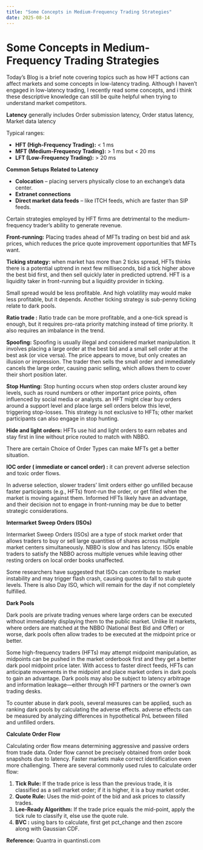 ```yaml
---
title: "Some Concepts in Medium-Frequency Trading Strategies"
date: 2025-08-14
---
```


# Some Concepts in Medium-Frequency Trading Strategies

Today’s Blog is a brief note covering topics such as how HFT actions can affect markets and some concepts in low-latency trading. Although I haven’t engaged in low-latency trading, I recently read some concepts, and i think these descriptive knowledge can still be quite helpful when trying to understand market competitors. 

**Latency** generally includes Order submission latency, Order status latency, Market data latency 

Typical ranges:

- **HFT (High-Frequency Trading):** < 1 ms
- **MFT (Medium-Frequency Trading):** > 1 ms but < 20 ms
- **LFT (Low-Frequency Trading):** > 20 ms

**Common Setups Related to Latency**

- **Colocation** – placing servers physically close to an exchange’s data center.
- **Extranet connections**
- **Direct market data feeds** – like ITCH feeds, which are faster than SIP feeds.

Certain strategies employed by HFT firms are detrimental to the medium-frequency trader’s ability to generate revenue. 

**Front-running:** Placing trades ahead of MFTs trading on best bid and ask prices, which reduces the price quote improvement opportunities that MFTs want.

**Ticking strategy:**  when market has more than 2 ticks spread, HFTs thinks there is a potential uptrend in next few milliseconds, bid a tick higher above the best bid first, and then sell quickly later in predicted uptrend. HFT is a liquidity taker in front-running but a liquidity provider in ticking.

Small spread would be less profitable. And high volatility may would make less profitable, but it depends. Another ticking strategy is sub-penny ticking relate to dark pools.  

**Ratio trade :** Ratio trade can be more profitable, and a one-tick spread is enough, but it requires pro-rata priority matching instead of time priority. It also requires an imbalance in the trend.

**Spoofing:** Spoofing is usually illegal and considered market manipulation. It involves placing a large order at the best bid and a small sell order at the best ask (or vice versa). The price appears to move, but only creates an illusion or impression. The trader then sells the small order and immediately cancels the large order, causing panic selling, which allows them to cover their short position later.

**Stop Hunting:** Stop hunting occurs when stop orders cluster around key levels, such as round numbers or other important price points, often influenced by social media or analysts. an HFT might clear buy orders around a support level and place large sell orders below this level, triggering stop-losses. This strategy is not exclusive to HFTs; other market participants can also engage in stop hunting.

**Hide and light orders:** HFTs use hid and light orders to earn rebates and stay first in line without price routed to match with NBBO.

There are certain Choice of Order Types can make MFTs get a better situation.

**IOC order ( immediate or cancel order) :**  it can prevent adverse selection and toxic order flows. 

In adverse selection, slower traders’ limit orders either go unfilled because faster participants (e.g., HFTs) front-run the order, or get filled when the market is moving against them. Informed HFTs likely have an advantage, and their decision not to engage in front-running may be due to better strategic considerations.

**Intermarket Sweep Orders (ISOs)**

Intermarket Sweep Orders (ISOs) are a type of stock market order that allows traders to buy or sell large quantities of shares across multiple market centers simultaneously. NBBO is slow and has latency. ISOs enable traders to satisfy the NBBO across multiple venues while leaving other resting orders on local order books unaffected.

Some researchers have suggested that ISOs can contribute to market instability and may trigger flash crash, causing quotes to fall to stub quote levels. There is also Day ISO, which will remain for the day if not completely fulfilled.

**Dark Pools**

Dark pools are private trading venues where large orders can be executed without immediately displaying them to the public market. Unlike lit markets, where orders are matched at the NBBO (National Best Bid and Offer) or worse, dark pools often allow trades to be executed at the midpoint price or better.

Some high-frequency traders (HFTs) may attempt midpoint manipulation, as midpoints can be pushed in the market orderbook first and they get a better dark pool midpoint price later. With access to faster direct feeds, HFTs can anticipate movements in the midpoint and place market orders in dark pools to gain an advantage. Dark pools may also be subject to latency arbitrage and information leakage—either through HFT partners or the owner’s own trading desks.

To counter abuse in dark pools, several measures can be applied, such as ranking dark pools by calculating the adverse effects. adverse effects can be measured by analyzing differences in hypothetical PnL between filled and unfilled orders.

**Calculate Order Flow**

Calculating order flow means determining aggressive and passive orders from trade data. Order flow cannot be precisely obtained from order book snapshots due to latency. Faster markets make correct identification even more challenging. There are several commonly used rules to calculate order flow:

1. **Tick Rule:** If the trade price is less than the previous trade, it is classified as a sell market order; if it is higher, it is a buy market order.
2. **Quote Rule:** Uses the mid-point of the bid and ask prices to classify trades.
3. **Lee-Ready Algorithm:** If the trade price equals the mid-point, apply the tick rule to classify it, else use the quote rule.
4. **BVC :** using bars to calculate, first get pct_change and then zscore along with Gaussian CDF.


**Reference:**  Quantra in quantinsti.com
